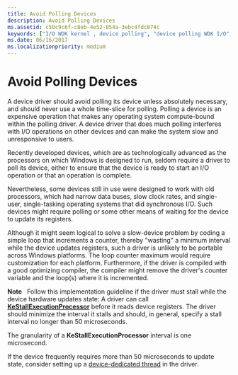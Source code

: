 ```yaml
---
title: Avoid Polling Devices
description: Avoid Polling Devices
ms.assetid: c50c9c6f-c8eb-4e52-854a-3ebc4fdc874c
keywords: ["I/O WDK kernel , device polling", "device polling WDK I/O", "polling devices WDK I/O", "loop counters WDK I/O", "counters WDK I/O"]
ms.date: 06/16/2017
ms.localizationpriority: medium
---
```


# Avoid Polling Devices





A device driver should avoid polling its device unless absolutely necessary, and should never use a whole time-slice for polling. Polling a device is an expensive operation that makes any operating system compute-bound within the polling driver. A device driver that does much polling interferes with I/O operations on other devices and can make the system slow and unresponsive to users.

Recently developed devices, which are as technologically advanced as the processors on which Windows is designed to run, seldom require a driver to poll its device, either to ensure that the device is ready to start an I/O operation or that an operation is complete.

Nevertheless, some devices still in use were designed to work with old processors, which had narrow data buses, slow clock rates, and single-user, single-tasking operating systems that did synchronous I/O. Such devices might require polling or some other means of waiting for the device to update its registers.

Although it might seem logical to solve a slow-device problem by coding a simple loop that increments a counter, thereby "wasting" a minimum interval while the device updates registers, such a driver is unlikely to be portable across Windows platforms. The loop counter maximum would require customization for each platform. Furthermore, if the driver is compiled with a good optimizing compiler, the compiler might remove the driver's counter variable and the loop(s) where it is incremented.

**Note**   Follow this implementation guideline if the driver must stall while the device hardware updates state:
A driver can call [**KeStallExecutionProcessor**](https://msdn.microsoft.com/library/windows/hardware/ff553295) before it reads device registers. The driver should minimize the interval it stalls and should, in general, specify a stall interval no longer than 50 microseconds.

The granularity of a **KeStallExecutionProcessor** interval is one microsecond.

If the device frequently requires more than 50 microseconds to update state, consider setting up a [device-dedicated thread](device-dedicated-threads.md) in the driver.

 

 

 




